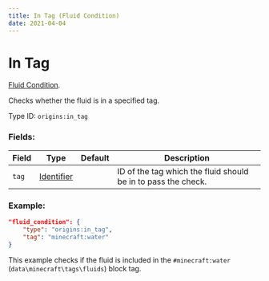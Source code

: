 ```yaml
---
title: In Tag (Fluid Condition)
date: 2021-04-04
---
```

# In Tag

[Fluid Condition](../fluid_conditions.md).

Checks whether the fluid is in a specified tag.

Type ID: `origins:in_tag`

### Fields:

Field  | Type | Default | Description
-------|------|---------|-------------
`tag` | [Identifier](../data_types/identifier.md) | |  ID of the tag which the fluid should be in to pass the check.

### Example:
```json
"fluid_condition": {
    "type": "origins:in_tag",
    "tag": "minecraft:water"
}
```
This example checks if the fluid is included in the `#minecraft:water` (`data\minecraft\tags\fluids`) block tag.